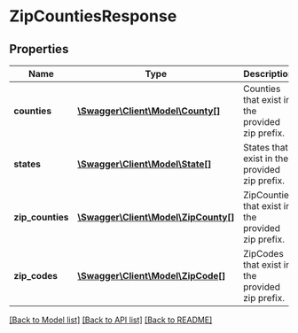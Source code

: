 # ZipCountiesResponse

## Properties
Name | Type | Description | Notes
------------ | ------------- | ------------- | -------------
**counties** | [**\Swagger\Client\Model\County[]**](County.md) | Counties that exist in the provided zip prefix. | [optional] 
**states** | [**\Swagger\Client\Model\State[]**](State.md) | States that exist in the provided zip prefix. | [optional] 
**zip_counties** | [**\Swagger\Client\Model\ZipCounty[]**](ZipCounty.md) | ZipCounties that exist in the provided zip prefix. | [optional] 
**zip_codes** | [**\Swagger\Client\Model\ZipCode[]**](ZipCode.md) | ZipCodes that exist in the provided zip prefix. | [optional] 

[[Back to Model list]](../README.md#documentation-for-models) [[Back to API list]](../README.md#documentation-for-api-endpoints) [[Back to README]](../README.md)


